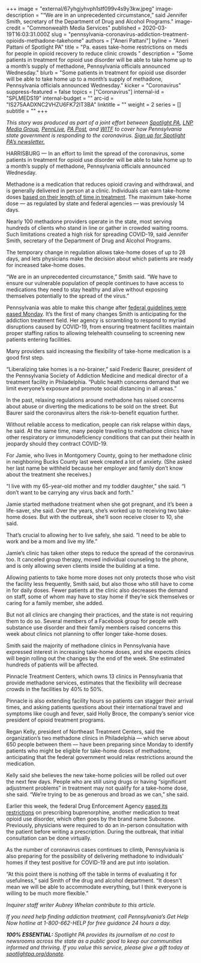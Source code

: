 +++
image = "external/67yhgjyhvph1stf099v4s9y3kw.jpeg"
image-description = "“We are in an unprecedented circumstance,” said Jennifer Smith, secretary of the Department of Drug and Alcohol Programs."
image-credit = "Commonwealth Media Services"
published = 2020-03-19T16:03:31.000Z
slug = "pennsylvania-coronavirus-addiction-treatment-opioids-methadone-takehome"
authors = ["Aneri Pattani"]
byline = "Aneri Pattani of Spotlight PA"
title = "Pa. eases take-home restrictions on meds for people in opioid recovery to reduce clinic crowds "
description = "Some patients in treatment for opioid use disorder will be able to take home up to a month’s supply of methadone, Pennsylvania officials announced Wednesday."
blurb = "Some patients in treatment for opioid use disorder will be able to take home up to a month’s supply of methadone, Pennsylvania officials announced Wednesday."
kicker = "Coronavirus"
suppress-featured = false
topics = ["Coronavirus"]
internal-id = "SPLMEDS19"
internal-budget = ""
arc-id = "IS275AADXNC2VHZU6FK72IT3BA"
linktitle = ""
weight = 2
series = []
subtitle = ""
+++

<i>This story was produced as part of a joint effort between </i><a href="https://www.spotlightpa.org/"><i>Spotlight PA</i></a><i>, </i><a href="https://lancasteronline.com/"><i>LNP Media Group</i></a><i>, </i><a href="https://www.pennlive.com/"><i>PennLive</i></a><i>, </i><a href="https://papost.org/"><i>PA Post</i></a><i>, and </i><a href="https://www.witf.org/"><i>WITF</i></a><i> to cover how Pennsylvania state government is responding to the coronavirus. </i><a href="https://www.spotlightpa.org/newsletters"><i>Sign up for Spotlight PA’s newsletter.</i></a>

HARRISBURG — In an effort to limit the spread of the coronavirus, some patients in treatment for opioid use disorder will be able to take home up to a month’s supply of methadone, Pennsylvania officials announced Wednesday.

Methadone is a medication that reduces opioid craving and withdrawal, and is generally delivered in person at a clinic. Individuals can earn take-home doses <a href="https://www.samhsa.gov/medication-assisted-treatment/opioid-treatment-programs/submit-exception-request#exception-request-1">based on their length of time in treatment</a>. The maximum take-home dose — as regulated by state and federal agencies — was previously 14 days.

Nearly 100 methadone providers operate in the state, most serving hundreds of clients who stand in line or gather in crowded waiting rooms. Such limitations created a high risk for spreading COVID-19, said Jennifer Smith, secretary of the Department of Drug and Alcohol Programs.

The temporary change in regulation allows take-home doses of up to 28 days, and lets physicians make the decision about which patients are ready for increased take-home doses.

“We are in an unprecedented circumstance,” Smith said. “We have to ensure our vulnerable population of people continues to have access to medications they need to stay healthy and alive without exposing themselves potentially to the spread of the virus.”

Pennsylvania was able to make this change after <a href="https://www.samhsa.gov/sites/default/files/otp-guidance-20200316.pdf">federal guidelines were eased Monday</a>. It’s the first of many changes Smith is anticipating for the addiction treatment field. Her agency is scrambling to respond to myriad disruptions caused by COVID-19, from ensuring treatment facilities maintain proper staffing ratios to allowing telehealth counseling to screening new patients entering facilities.

Many providers said increasing the flexibility of take-home medication is a good first step.

<script src="https://www.spotlightpa.org/embed.js" async></script><div data-spl-embed-version="1" data-spl-src="https://www.spotlightpa.org/embeds/donate/"></div>

“Liberalizing take homes is a no-brainer,” said Frederic Baurer, president of the Pennsylvania Society of Addiction Medicine and medical director of a treatment facility in Philadelphia. “Public health concerns demand that we limit everyone’s exposure and promote social distancing in all areas.”

In the past, relaxing regulations around methadone has raised concerns about abuse or diverting the medications to be sold on the street. But Baurer said the coronavirus alters the risk-to-benefit equation further.

Without reliable access to medication, people can risk relapse within days, he said. At the same time, many people traveling to methadone clinics have other respiratory or immunodeficiency conditions that can put their health in jeopardy should they contract COVID-19.

For Jamie, who lives in Montgomery County, going to her methadone clinic in neighboring Bucks County last week created a lot of anxiety. (She asked her last name be withheld because her employer and family don’t know about the treatment she receives.)

“I live with my 65-year-old mother and my toddler daughter,” she said. “I don’t want to be carrying any virus back and forth.”

Jamie started methadone treatment when she got pregnant, and it’s been a life-saver, she said. Over the years, she’s worked up to receiving two take-home doses. But with the outbreak, she’ll soon receive closer to 10, she said.

That’s crucial to allowing her to live safely, she said. “I need to be able to work and be a mom and live my life.”

Jamie’s clinic has taken other steps to reduce the spread of the coronavirus too. It canceled group therapy, moved individual counseling to the phone, and is only allowing seven clients inside the building at a time.

<script src="https://www.spotlightpa.org/embed.js" async></script><div data-spl-embed-version="1" data-spl-src="https://www.spotlightpa.org/embeds/newsletter/"></div>

Allowing patients to take home more doses not only protects those who visit the facility less frequently, Smith said, but also those who still have to come in for daily doses. Fewer patients at the clinic also decreases the demand on staff, some of whom may have to stay home if they’re sick themselves or caring for a family member, she added.

But not all clinics are changing their practices, and the state is not requiring them to do so. Several members of a Facebook group for people with substance use disorder and their family members raised concerns this week about clinics not planning to offer longer take-home doses.

Smith said the majority of methadone clinics in Pennsylvania have expressed interest in increasing take-home doses, and she expects clinics will begin rolling out the changes by the end of the week. She estimated hundreds of patients will be affected.

Pinnacle Treatment Centers, which owns 13 clinics in Pennsylvania that provide methadone services, estimates that the flexibility will decrease crowds in the facilities by 40% to 50%.

Pinnacle is also extending facility hours so patients can stagger their arrival times, and asking patients questions about their international travel and symptoms like cough and fever, said Holly Broce, the company’s senior vice president of opioid treatment programs.

Regan Kelly, president of Northeast Treatment Centers, said the organization’s two methadone clinics in Philadelphia — which serve about 650 people between them — have been preparing since Monday to identify patients who might be eligible for take-home doses of methadone, anticipating that the federal government would relax restrictions around the medication.

Kelly said she believes the new take-home policies will be rolled out over the next few days. People who are still using drugs or having “significant adjustment problems” in treatment may not qualify for a take-home dose, she said. “We’re trying to be as generous and broad as we can,” she said.

Earlier this week, the federal Drug Enforcement Agency <a href="https://www.deadiversion.usdoj.gov/coronavirus.html">eased its restrictions</a> on prescribing buprenorphine, another medication to treat opioid use disorder, which often goes by the brand name Suboxone. Previously, physicians were required to do an in-person consultation with the patient before writing a prescription. During the outbreak, that initial consultation can be done virtually.

As the number of coronavirus cases continues to climb, Pennsylvania is also preparing for the possibility of delivering methadone to individuals’ homes if they test positive for COVID-19 and are put into isolation.

“At this point there is nothing off the table in terms of evaluating it for usefulness,” said Smith of the drug and alcohol department. “It doesn't mean we will be able to accommodate everything, but I think everyone is willing to be much more flexible.”

<i>Inquirer staff writer Aubrey Whelan contribute to this article. </i>

<i>If you need help finding addiction treatment, call Pennsylvania’s Get Help Now hotline at 1-800-662-HELP for free guidance 24 hours a day.</i>

<i><b>100% ESSENTIAL:</b></i><i> Spotlight PA provides its journalism at no cost to newsrooms across the state as a public good to keep our communities informed and thriving. If you value this service, please give a gift today at </i><a href="https://www.spotlightpa.org/donate"><i>spotlightpa.org/donate</i></a><i>.</i>

<script src="https://www.spotlightpa.org/embed.js" async></script><div data-spl-embed-version="1" data-spl-src="https://www.spotlightpa.org/embeds/tips/?tip_text=Do%20you%20have%20a%20tip%20about%20%3Cb%3Ehow%20Pa.'s%20government%20is%20responding%20to%20the%20coronavirus%3C%2Fb%3E%3F%20Tell%20us."></div>
